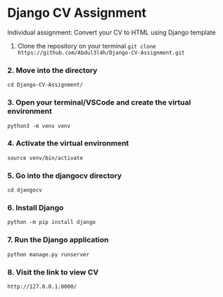 # Django CV Assignment
Individual assignment: Convert your CV to HTML using Django template

1. Clone the repository on your terminal
 `git clone https://github.com/Abdul3l4h/Django-CV-Assignment.git` 
 
### 2. Move into the directory
`cd Django-CV-Assignment/`

### 3. Open your terminal/VSCode and create the virtual environment
`python3 -m venv venv`

### 4. Activate the virtual environment 
`source venv/bin/activate`

### 5. Go into the djangocv directory 
`cd djangocv`

### 6. Install Django
`python -m pip install django`

### 7. Run the Django application
`python manage.py runserver`

### 8. Visit the link to view CV
`http://127.0.0.1:8000/`
